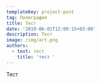 ```yaml
---
templateKey: project-post
tag: Полиграфия
title: Тест
date: '2019-06-01T12:00:15+03:00'
description: Тест
image: /img/art.png
authors:
  - text: тест
    title: 'тест '
---
```

Тест

